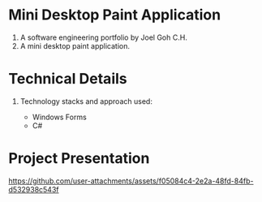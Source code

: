 # Mini Desktop Paint Application
1. A software engineering portfolio by Joel Goh C.H.
2. A mini desktop paint application.

# Technical Details
1. Technology stacks and approach used:
<ul>
  <ul>
    <li>Windows Forms</li>
    <li>C#</li>
  </ul>
</ul>

# Project Presentation
https://github.com/user-attachments/assets/f05084c4-2e2a-48fd-84fb-d532938c543f
